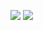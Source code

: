 ![](https://github-readme-stats.vercel.app/api?username=michelml&include_all_commits=true&show_icons=true&count_private=true&hide_title=true) ![](https://github-readme-stats.vercel.app/api/top-langs/?username=michelml&hide=html,jupyter%20notebook&layout=compact&hide_title=true&card_width=445)
